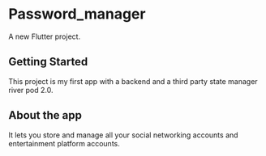 # Password_manager

A new Flutter project.

## Getting Started

This project is my first app with a backend and a third party state manager river pod 2.0.

## About the app

It lets you store and manage all your social networking accounts and entertainment platform accounts.





